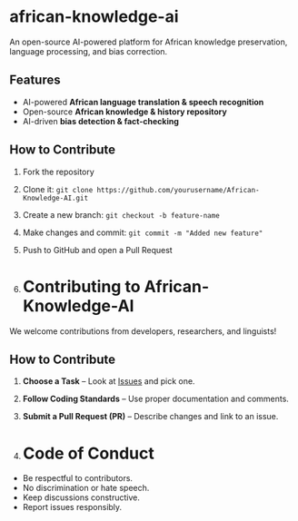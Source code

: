 # african-knowledge-ai
An open-source AI-powered platform for African knowledge preservation, language processing, and bias correction.
## Features  
- AI-powered **African language translation & speech recognition**  
- Open-source **African knowledge & history repository**  
- AI-driven **bias detection & fact-checking**  

## How to Contribute  
1. Fork the repository  
2. Clone it: `git clone https://github.com/yourusername/African-Knowledge-AI.git`  
3. Create a new branch: `git checkout -b feature-name`  
4. Make changes and commit: `git commit -m "Added new feature"`  
5. Push to GitHub and open a Pull Request

6. # Contributing to African-Knowledge-AI  

We welcome contributions from developers, researchers, and linguists!  

## How to Contribute  
1. **Choose a Task** – Look at [Issues](https://github.com/yourusername/African-Knowledge-AI/issues) and pick one.  
2. **Follow Coding Standards** – Use proper documentation and comments.  
3. **Submit a Pull Request (PR)** – Describe changes and link to an issue.

4. # Code of Conduct  
- Be respectful to contributors.  
- No discrimination or hate speech.  
- Keep discussions constructive.  
- Report issues responsibly.
